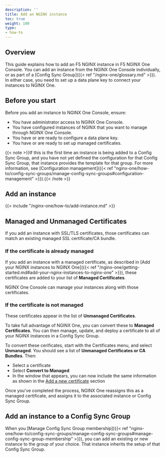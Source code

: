 ```yaml
---
description: ''
title: Add an NGINX instance
toc: true
weight: 100
type:
- how-to
---
```


## Overview

This guide explains how to add an F5 NGINX instance in F5 NGINX One Console. You can add an instance from the NGINX One Console individually, or as part of a [Config Sync Group]({{< ref "/nginx-one/glossary.md" >}}). In either case, you need
to set up a data plane key to connect your instances to NGINX One.

## Before you start

Before you add an instance to NGINX One Console, ensure:

- You have administrator access to NGINX One Console.
- You have configured instances of NGINX that you want to manage through NGINX One Console.
- You have or are ready to configure a data plane key.
- You have or are ready to set up managed certificates.

{{< note >}}If this is the first time an instance is being added to a Config Sync Group, and you have not yet defined the configuration for that Config Sync Group, that instance provides the template for that group. For more information, see [Configuration management]({{< ref "nginx-one/how-to/config-sync-groups/manage-config-sync-groups#configuration-management" >}}).{{< /note >}}

## Add an instance

{{< include "/nginx-one/how-to/add-instance.md" >}}

## Managed and Unmanaged Certificates

If you add an instance with SSL/TLS certificates, those certificates can match an existing managed SSL certificate/CA bundle.

### If the certificate is already managed

If you add an instance with a managed certificate, as described in [Add your NGINX instances to NGINX One]({{< ref "/nginx-one/getting-started.md#add-your-nginx-instances-to-nginx-one" >}}), these certificates are added to your list of **Managed Certificates**.

NGINX One Console can manage your instances along with those certificates.

### If the certificate is not managed

These certificates appear in the list of **Unmanaged Certificates**.

To take full advantage of NGINX One, you can convert these to **Managed Certificates**. You can then manage, update, and deploy a certificate to all of your NGINX instances in a Config Sync Group.

To convert these cerificates, start with the Certificates menu, and select **Unmanaged**. You should see a list of **Unmanaged Certificates or CA Bundles**. Then:

- Select a certificate
- Select **Convert to Managed**
- In the window that appears, you can now include the same information as shown in the [Add a new certificate](#add-a-new-certificate) section

Once you've completed the process, NGINX One reassigns this as a managed certificate, and assigns it to the associated instance or Config Sync Group.

## Add an instance to a Config Sync Group

When you [Manage Config Sync Group membership]({{< ref "nginx-one/how-to/config-sync-groups/manage-config-sync-groups#manage-config-sync-group-membership" >}}), you can add an existing or new instance to the group of your choice.
That instance inherits the setup of that Config Sync Group.
